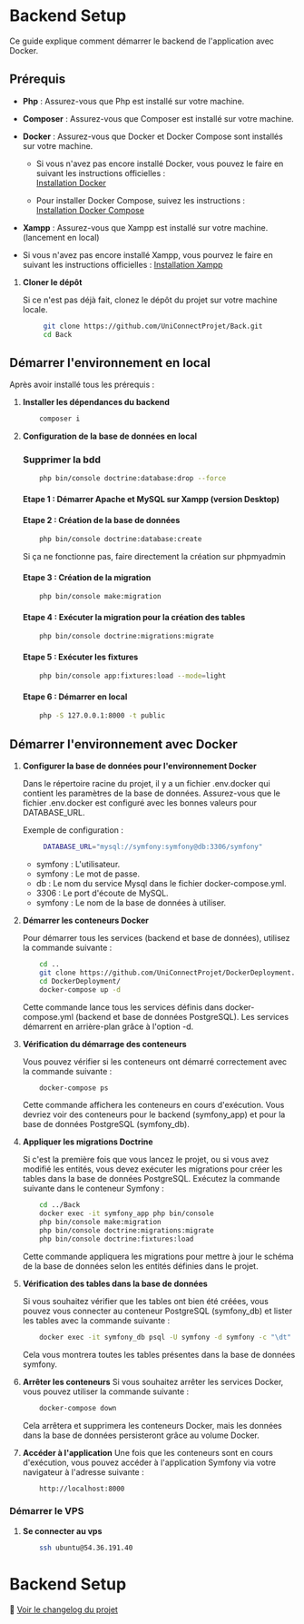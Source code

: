 # Backend Setup

Ce guide explique comment démarrer le backend de l'application avec Docker.

## Prérequis

- **Php** : Assurez-vous que Php est installé sur votre machine.

- **Composer** : Assurez-vous que Composer est installé sur votre machine.

- **Docker** : Assurez-vous que Docker et Docker Compose sont installés sur votre machine.
  
  - Si vous n'avez pas encore installé Docker, vous pouvez le faire en suivant les instructions officielles :  
    [Installation Docker](https://docs.docker.com/get-docker/)

  - Pour installer Docker Compose, suivez les instructions :  
    [Installation Docker Compose](https://docs.docker.com/compose/install/)

- **Xampp** : Assurez-vous que Xampp est installé sur votre machine. (lancement en local)
 - Si vous n'avez pas encore installé Xampp, vous pourvez le faire en suivant les instructions officielles : 
    [Installation Xampp](https://www.apachefriends.org/fr/index.html)

1. **Cloner le dépôt**

   Si ce n'est pas déjà fait, clonez le dépôt du projet sur votre machine locale.

   ```bash
        git clone https://github.com/UniConnectProjet/Back.git
        cd Back
   ```

## Démarrer l'environnement en local 

Après avoir installé tous les prérequis :

1. **Installer les dépendances du backend**
    ```bash
        composer i
    ```

2. **Configuration de la base de données en local**

    ### Supprimer la bdd
    ```bash
        php bin/console doctrine:database:drop --force
    ```

    #### Etape 1 : Démarrer Apache et MySQL sur Xampp (version Desktop)

    #### Etape 2 : Création de la base de données
    ```bash
        php bin/console doctrine:database:create
    ```
    Si ça ne fonctionne pas, faire directement la création sur phpmyadmin 

    #### Etape 3 : Création de la migration 
    ```bash
        php bin/console make:migration 
    ```

    #### Etape 4 : Exécuter la migration pour la création des tables 
    ```bash
        php bin/console doctrine:migrations:migrate 
    ```

    #### Etape 5 : Exécuter les fixtures 
    ```bash
        php bin/console app:fixtures:load --mode=light
    ```

    #### Etape 6 : Démarrer en local 
    ```bash
        php -S 127.0.0.1:8000 -t public
    ```


## Démarrer l'environnement avec Docker

1. **Configurer la base de données pour l'environnement Docker**

   Dans le répertoire racine du projet, il y a un fichier .env.docker qui contient les paramètres de la base de données. Assurez-vous que le fichier .env.docker est configuré avec les bonnes valeurs pour DATABASE_URL.

   Exemple de configuration :
   ```bash
        DATABASE_URL="mysql://symfony:symfony@db:3306/symfony"
   ```
   - symfony : L'utilisateur.
   - symfony : Le mot de passe.
   - db : Le nom du service Mysql dans le fichier docker-compose.yml.
   - 3306 : Le port d'écoute de MySQL.
   - symfony : Le nom de la base de données à utiliser.

2. **Démarrer les conteneurs Docker**

    Pour démarrer tous les services (backend et base de données), utilisez la commande suivante :
    ```bash
        cd ..
        git clone https://github.com/UniConnectProjet/DockerDeployment.git
        cd DockerDeployment/
        docker-compose up -d
    ``` 
    Cette commande lance tous les services définis dans docker-compose.yml (backend et base de données PostgreSQL). Les services démarrent en arrière-plan grâce à l'option -d.

3. **Vérification du démarrage des conteneurs**

    Vous pouvez vérifier si les conteneurs ont démarré correctement avec la commande suivante :

    ```bash
        docker-compose ps
    ```
    Cette commande affichera les conteneurs en cours d'exécution. Vous devriez voir des conteneurs pour le backend (symfony_app) et pour la base de données PostgreSQL (symfony_db).

4. **Appliquer les migrations Doctrine**

    Si c'est la première fois que vous lancez le projet, ou si vous avez modifié les entités, vous devez exécuter les migrations pour créer les tables dans la base de données PostgreSQL.
    Exécutez la commande suivante dans le conteneur Symfony :

    ```bash
        cd ../Back
        docker exec -it symfony_app php bin/console
        php bin/console make:migration
        php bin/console doctrine:migrations:migrate
        php bin/console doctrine:fixtures:load
    ```
    Cette commande appliquera les migrations pour mettre à jour le schéma de la base de données selon les entités définies dans le projet.

5. **Vérification des tables dans la base de données**

    Si vous souhaitez vérifier que les tables ont bien été créées, vous pouvez vous connecter au conteneur PostgreSQL (symfony_db) et lister les tables avec la commande suivante :

    ```bash
        docker exec -it symfony_db psql -U symfony -d symfony -c "\dt"
    ```
    Cela vous montrera toutes les tables présentes dans la base de données symfony.

6. **Arrêter les conteneurs**
    Si vous souhaitez arrêter les services Docker, vous pouvez utiliser la commande suivante :

    ```bash
        docker-compose down
    ```
    Cela arrêtera et supprimera les conteneurs Docker, mais les données dans la base de données persisteront grâce au volume Docker.

7. **Accéder à l'application**
    Une fois que les conteneurs sont en cours d'exécution, vous pouvez accéder à l'application Symfony via votre navigateur à l'adresse suivante :

    ```arduino
        http://localhost:8000
    ```

### Démarrer le VPS

1. **Se connecter au vps**
    ```bash
        ssh ubuntu@54.36.191.40
    ```
# Backend Setup

📜 [Voir le changelog du projet](CHANGELOG.md)
